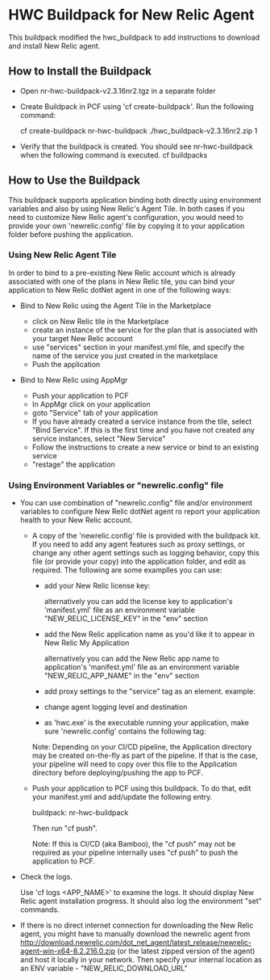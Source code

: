 # HWC Buildpack for New Relic Agent
This buildpack modified the hwc_buildpack to add instructions to download and install New Relic agent.

## How to Install the Buildpack
* Open nr-hwc-buildpack-v2.3.16nr2.tgz in a separate folder

* Create Buildpack in PCF using 'cf create-buildpack'. Run the following command:

	cf create-buildpack nr-hwc-buildpack ./hwc_buildpack-v2.3.16nr2.zip 1

* Verify that the buildpack is created. You should see nr-hwc-buildpack when the following command is executed.
    cf buildpacks 


## How to Use the Buildpack

This buildpack supports application binding both directly using environment variables and also by using New Relic's Agent Tile. In both cases if you need to customize New Relic agent's configuration, you would need to provide your own 'newrelic.config' file by copying it to your application folder before pushing the application.


### Using New Relic Agent Tile

In order to bind to a pre-existing New Relic account which is already associated with one of the plans in New Relic tile, you can bind your application to New Relic dotNet agent in one of the following ways:

* Bind to New Relic using the Agent Tile in the Marketplace
	- click on New Relic tile in the Marketplace
	- create an instance of the service for the plan that is associated with your target New Relic account
	- use "services" section in your manifest.yml file, and specify the name of the service you just created in the marketplace
	- Push the application

* Bind to New Relic using AppMgr
	- Push your application to PCF
	- In AppMgr click on your application
	- goto "Service" tab of your application
	- If you have already created a service instance from the tile, select "Bind Service". If this is the first time and you have not created any service instances, select "New Service"
	- Follow the instructions to create a new service or bind to an existing service
	- "restage" the application


### Using Environment Variables or "newrelic.config" file

* You can use combination of "newrelic.config" file and/or environment variables to configure New Relic dotNet agent ro report your application health to your New Relic account.

	- A copy of the 'newrelic.config' file is provided with the buildpack kit. If you need to add any agent features such as proxy settings, or change any other agent settings such as logging behavior, copy this file (or provide your copy) into the application folder, and edit as required. The following are some examplles you can use:

		- add your New Relic license key:
			  <service licenseKey="9999999999999999999999999999999999999999">
		
			alternatively you can add the license key to application's 'manifest.yml' file as an environment variable "NEW_RELIC_LICENSE_KEY" in the "env" section


		- add the New Relic application name as you'd like it to appear in New Relic
			  <application>
			    <name>My Application</name>
			  </application>

			alternatively you can add the New Relic app name to application's 'manifest.yml' file as an environment variable "NEW_RELIC_APP_NAME" in the "env" section


	    - add proxy settings to the "service" tag as an element. example:
	    	  <service licenseKey="9999999999999999999999999999999999999999">
	    	    <proxy host="my_proxy_server.com" port="9090" />
	    	  </service>


	    - change agent logging level and destination
	    	  <log level="info" console="true" />

	    - as 'hwc.exe' is the executable running your application, make sure 'newrelic.config' contains the following tag:
			  <instrumentation>
			    <applications>
			      <application name="hwc.exe" />
			    </applications>
			  </instrumentation>

	    
	    Note:  Depending on your CI/CD pipeline, the Application directory may be created on-the-fly as part of the pipeline.  If that is the case, your pipeline will need to copy over this file to the Application directory before deploying/pushing the app to PCF.

	 
	- Push your application to PCF using this buildpack. To do that, edit your manifest.yml and add/update the following entry.

		buildpack: nr-hwc-buildpack

		Then run "cf push".

		Note: If this is CI/CD (aka Bamboo), the "cf push" may not be required as your pipeline internally uses "cf push" to push the application to PCF.


* Check the logs. 

	Use 'cf logs <APP_NAME>' to examine the logs. It should display New Relic agent installation progress.  It should also log the environment "set" commands.

* If there is no direct internet connection for downloading the New Relic agent, you might have to manually download the newrelic agent from http://download.newrelic.com/dot_net_agent/latest_release/newrelic-agent-win-x64-8.2.216.0.zip (or the latest zipped version of the agent) and host it locally in your network. Then specify your internal location as an ENV variable - "NEW_RELIC_DOWNLOAD_URL"

